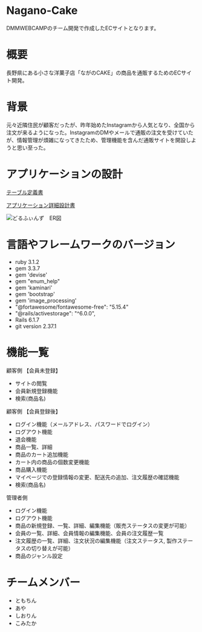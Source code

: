 # Nagano-Cake

DMMWEBCAMPのチーム開発で作成したECサイトとなります。

# 概要
長野県にある小さな洋菓子店「ながのCAKE」の商品を通販するためのECサイト開発。

# 背景
元々近隣住民が顧客だったが、昨年始めたInstagramから人気となり、全国から注文が来るようになった。InstagramのDMやメールで通販の注文を受けていたが、情報管理が煩雑になってきたため、管理機能を含んだ通販サイトを開設しようと思い至った。

# アプリケーションの設計

[テーブル定義書](https://docs.google.com/spreadsheets/d/1RdQe6fIJm60TtGCa-ixzf1_GI87OnUiiLSUhLqXl4Z0/edit#gid=1373217982)

[アプリケーション詳細設計書](https://docs.google.com/spreadsheets/d/14O65CT9Sn7ogGSK-HlNqdlj0NbyILfxa8sOldZaXLjo/edit#gid=549108681)

![どるふぃんず　ER図](https://user-images.githubusercontent.com/106585979/191876287-155c5593-7e2a-47d5-b35d-6a232cb65576.png)


# 言語やフレームワークのバージョン
* ruby 3.1.2
* gem  3.3.7
* gem 'devise'
* gem "enum_help"
* gem 'kaminari'
* gem 'bootstrap'
* gem 'image_processing'
* "@fortawesome/fontawesome-free": "5.15.4"
* "@rails/activestorage": "^6.0.0",
* Rails 6.1.7
* git version 2.37.1

# 機能一覧

 顧客側
【会員未登録】

* サイトの閲覧
* 会員新規登録機能
* 検索(商品名)

顧客側
【会員登録後】

* ログイン機能（メールアドレス、パスワードでログイン）
* ログアウト機能
* 退会機能
* 商品一覧、詳細
* 商品のカート追加機能
* カート内の商品の個数変更機能
* 商品購入機能
* マイページでの登録情報の変更、配送先の追加、注文履歴の確認機能
* 検索(商品名)

管理者側
* ログイン機能
* ログアウト機能
* 商品の新規登録、一覧、詳細、編集機能（販売ステータスの変更が可能）
* 会員の一覧、詳細、会員情報の編集機能、会員の注文履歴一覧
* 注文履歴の一覧、詳細、注文状況の編集機能（注文ステータス, 製作ステータスの切り替えが可能）
* 商品のジャンル設定

# チームメンバー

* ともちん
* あや
* しおりん
* こみたか